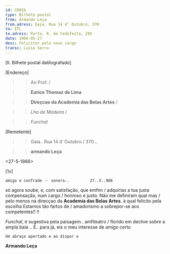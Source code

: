 ```yaml
---
id: C001b
type: Bilhete postal
from: Armando Leça
from.adress: Gaia, Rua 14 d’ Outubro, 370
to: ETL
to.adress: Porto, R. de Cedofeita, 295
date: 1966-05-27
desc: Felicitar pelo novo cargo
transc: Luisa Serra
---
```


[II. Bilhete postal datilografado]

[Endereço]

>> Ao Prof. /

>> **Eurico Thomaz de Lima**

>> **Direçcao da Academia das Belas Artes** /

>> *Lha de Madeira* /

>> *Funchal*

[Remetente] 

>> Gaia.. Rua 14 d’ Outubro / 370... 

>> **armando Leça**

<27-5-1966>  

[1v]

    amigo e confrade -- sonoro..         27..5..966

só agora soube, e, com satisfaçâo, que emfim  / adquirias a tua justa compensaçâo, num cargo / honroso e justo. Náo me definiram qual mas / pelo menos na direcçao da **Academia das Belas Artes**.
à qual felicito pela escolha Estamos tâo fartos de / amadorismo a sobrepor-se aos competentes!! !!

*Funchal*, é sugestiva pela paisagem.. amfiteatro / florido em declive sobre a ampla baía ..
E.. para já, eis o meu interesse de amigo certo

    Um abraço apertado e ao dispor o 

**Armando Leça**
